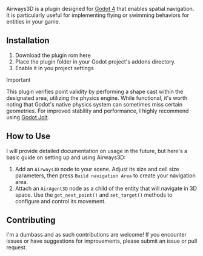 Airways3D is a plugin designed for [Godot 4](https://godotengine.org/) that enables spatial navigation. It is particularly useful for implementing flying or swimming behaviors for entities in your game.

## Installation
1. Download the plugin rom here
2. Place the plugin folder in your Godot project's addons directory. 
3. Enable it in you project settings
 
> [!IMPORTANT]
> This plugin verifies point validity by performing a shape cast within the designated area, utilizing the physics engine. While functional, it's worth noting that Godot's native physics system can sometimes miss certain geometries. For improved stability and performance, I highly recommend using [Godot Jolt](https://github.com/godot-jolt/godot-jolt).

## How to Use
I will provide detailed documentation on usage in the future, but here's a basic guide on setting up and using Airways3D:
1. Add an `Airways3D` node to your scene. Adjust its size and cell size parameters, then press `Build navigation Area` to create your navigation area.
2. Attach an `AirAgent3D` node as a child of the entity that will navigate in 3D space. Use the `get_next_point()` and `set_target()` methods to configure and control its movement.


## Contributing
I'm a dumbass and as such contributions are welcome! If you encounter issues or have suggestions for improvements, please submit an issue or pull request.
